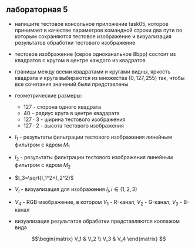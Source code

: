 ## лабораторная 5

* напишите тестовое консольное приложение task05, которое принимает в качестве параметров командной строки два пути по которым сохраняются тестовое изображение и визуализация результатов обработки тестового изображение 
* тестовое изображение (серое одноканальное 8bpp) состоит из квадратов с кругом в центре каждого из квадратов 
* границы между всеми квадратами и кругами видны, яркость квадрата и круга выбираются из множества $(0, 127, 255)$ так, чтобы все сочетания значений были представлены 
* геометрические размеры:
  * 127 - сторона одного квадрата
  * 40 - радиус круга в центре квадарата
  * $127 \cdot 3$ - ширина тестового изображения 
  * $127 \cdot 2$ - высота тестового изображения 

* $I_1$ - результаты фильтрации тестового изображения линейным фильтром с ядром $M_1$
* $I_2$ - результаты фильтрации тестового изображения линейным фильтром с ядром $M_2$
* $I_3=\sqrt{I_1^2+I_2^2}$
* $V_i$ - визуализация для изображения $I_i, i \in (1,2,3)$
* $V_4$ - RGB-изображение, в котором $V_1$ - R-канал, $V_2$ - G-канал, $V_3$ - B-канал    
* визуализация результатов обработки представляются коллажом вида
``` math
\begin{matrix} V_1 & V_2 \\ V_3 & V_4 \end{matrix} 
```
